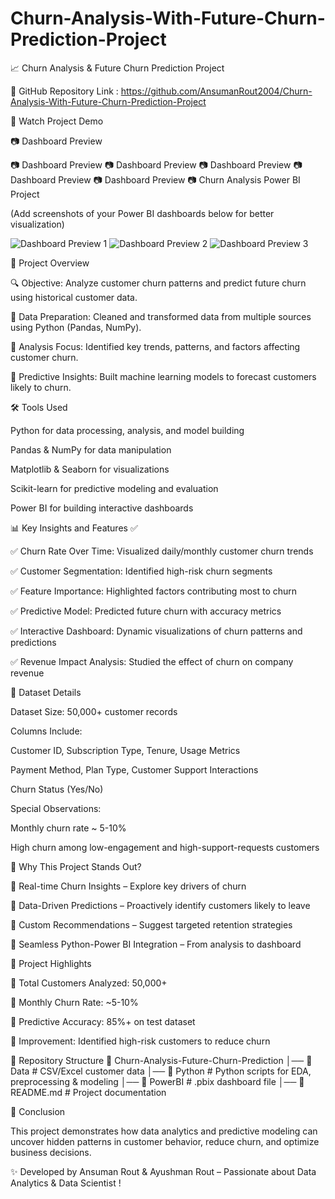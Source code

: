 # Churn-Analysis-With-Future-Churn-Prediction-Project
📈 Churn Analysis & Future Churn Prediction Project

📌 GitHub Repository Link : https://github.com/AnsumanRout2004/Churn-Analysis-With-Future-Churn-Prediction-Project

🎥 Watch Project Demo

📷 Dashboard Preview

📷 Dashboard Preview 📷 Dashboard Preview 📷 Dashboard Preview 📷 Dashboard Preview 📷 Dashboard Preview 📷 Churn Analysis Power BI Project

(Add screenshots of your Power BI dashboards below for better visualization)

![Dashboard Preview 1](path_to_your_image/dashboard1.png)
![Dashboard Preview 2](path_to_your_image/dashboard2.png)
![Dashboard Preview 3](path_to_your_image/dashboard3.png)

📌 Project Overview

🔍 Objective: Analyze customer churn patterns and predict future churn using historical customer data.

🧹 Data Preparation: Cleaned and transformed data from multiple sources using Python (Pandas, NumPy).

🧠 Analysis Focus: Identified key trends, patterns, and factors affecting customer churn.

🚀 Predictive Insights: Built machine learning models to forecast customers likely to churn.

🛠️ Tools Used

Python for data processing, analysis, and model building

Pandas & NumPy for data manipulation

Matplotlib & Seaborn for visualizations

Scikit-learn for predictive modeling and evaluation

Power BI for building interactive dashboards

📊 Key Insights and Features ✅

✅ Churn Rate Over Time: Visualized daily/monthly customer churn trends

✅ Customer Segmentation: Identified high-risk churn segments

✅ Feature Importance: Highlighted factors contributing most to churn

✅ Predictive Model: Predicted future churn with accuracy metrics

✅ Interactive Dashboard: Dynamic visualizations of churn patterns and predictions

✅ Revenue Impact Analysis: Studied the effect of churn on company revenue

📂 Dataset Details

Dataset Size: 50,000+ customer records

Columns Include:

Customer ID, Subscription Type, Tenure, Usage Metrics

Payment Method, Plan Type, Customer Support Interactions

Churn Status (Yes/No)

Special Observations:

Monthly churn rate ~ 5-10%

High churn among low-engagement and high-support-requests customers

🚀 Why This Project Stands Out?

🔹 Real-time Churn Insights – Explore key drivers of churn

🔹 Data-Driven Predictions – Proactively identify customers likely to leave

🔹 Custom Recommendations – Suggest targeted retention strategies

🔹 Seamless Python-Power BI Integration – From analysis to dashboard

🌟 Project Highlights

📌 Total Customers Analyzed: 50,000+

📌 Monthly Churn Rate: ~5-10%

📌 Predictive Accuracy: 85%+ on test dataset

📌 Improvement: Identified high-risk customers to reduce churn

📁 Repository Structure
📂 Churn-Analysis-Future-Churn-Prediction
│── 📁 Data          # CSV/Excel customer data
│── 📁 Python        # Python scripts for EDA, preprocessing & modeling
│── 📁 PowerBI       # .pbix dashboard file
│── 📄 README.md     # Project documentation

🏁 Conclusion

This project demonstrates how data analytics and predictive modeling can uncover hidden patterns in customer behavior, reduce churn, and optimize business decisions.

✨ Developed by Ansuman Rout & Ayushman Rout – Passionate about Data Analytics & Data Scientist !
